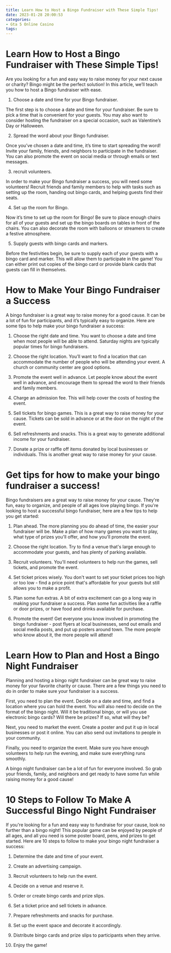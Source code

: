 ```yaml
---
title: Learn How to Host a Bingo Fundraiser with These Simple Tips!
date: 2023-01-28 20:00:53
categories:
- Gta 5 Online Casino
tags:
---
```



#  Learn How to Host a Bingo Fundraiser with These Simple Tips!

Are you looking for a fun and easy way to raise money for your next cause or charity? Bingo might be the perfect solution! In this article, we’ll teach you how to host a Bingo fundraiser with ease.

1. Choose a date and time for your Bingo fundraiser.

The first step is to choose a date and time for your fundraiser. Be sure to pick a time that is convenient for your guests. You may also want to consider hosting the fundraiser on a special occasion, such as Valentine’s Day or Halloween.

2. Spread the word about your Bingo fundraiser.

Once you’ve chosen a date and time, it’s time to start spreading the word! Invite your family, friends, and neighbors to participate in the fundraiser. You can also promote the event on social media or through emails or text messages.

3. recruit volunteers.

In order to make your Bingo fundraiser a success, you will need some volunteers! Recruit friends and family members to help with tasks such as setting up the room, handing out bingo cards, and helping guests find their seats.

4. Set up the room for Bingo.

Now it’s time to set up the room for Bingo! Be sure to place enough chairs for all of your guests and set up the bingo boards on tables in front of the chairs. You can also decorate the room with balloons or streamers to create a festive atmosphere.

5. Supply guests with bingo cards and markers.

Before the festivities begin, be sure to supply each of your guests with a bingo card and marker. This will allow them to participate in the game! You can either print out copies of the bingo card or provide blank cards that guests can fill in themselves.

#  How to Make Your Bingo Fundraiser a Success 

A bingo fundraiser is a great way to raise money for a good cause. It can be a lot of fun for participants, and it’s typically easy to organize. Here are some tips to help make your bingo fundraiser a success:

1. Choose the right date and time. You want to choose a date and time when most people will be able to attend. Saturday nights are typically popular times for bingo fundraisers.

2. Choose the right location. You’ll want to find a location that can accommodate the number of people who will be attending your event. A church or community center are good options.

3. Promote the event well in advance. Let people know about the event well in advance, and encourage them to spread the word to their friends and family members.

4. Charge an admission fee. This will help cover the costs of hosting the event.

5. Sell tickets for bingo games. This is a great way to raise money for your cause. Tickets can be sold in advance or at the door on the night of the event.

6. Sell refreshments and snacks. This is a great way to generate additional income for your fundraiser.

7. Donate a prize or raffle off items donated by local businesses or individuals. This is another great way to raise money for your cause.

#  Get tips for how to make your bingo fundraiser a success! 

Bingo fundraisers are a great way to raise money for your cause. They're fun, easy to organize, and people of all ages love playing bingo. If you're looking to host a successful bingo fundraiser, here are a few tips to help you get started:

1. Plan ahead. The more planning you do ahead of time, the easier your fundraiser will be. Make a plan of how many games you want to play, what type of prizes you'll offer, and how you'll promote the event.

2. Choose the right location. Try to find a venue that's large enough to accommodate your guests, and has plenty of parking available.

3. Recruit volunteers. You'll need volunteers to help run the games, sell tickets, and promote the event.

4. Set ticket prices wisely. You don't want to set your ticket prices too high or too low - find a price point that's affordable for your guests but still allows you to make a profit.

5. Plan some fun extras. A bit of extra excitement can go a long way in making your fundraiser a success. Plan some fun activities like a raffle or door prizes, or have food and drinks available for purchase.

6. Promote the event! Get everyone you know involved in promoting the bingo fundraiser - post flyers at local businesses, send out emails and social media posts, and put up posters around town. The more people who know about it, the more people will attend!

#  Learn How to Plan and Host a Bingo Night Fundraiser 

Planning and hosting a bingo night fundraiser can be great way to raise money for your favorite charity or cause. There are a few things you need to do in order to make sure your fundraiser is a success. 

First, you need to plan the event. Decide on a date and time, and find a location where you can hold the event. You will also need to decide on the format of the bingo night. Will it be traditional bingo, or will you use electronic bingo cards? Will there be prizes? If so, what will they be?

Next, you need to market the event. Create a poster and put it up in local businesses or post it online. You can also send out invitations to people in your community.

Finally, you need to organize the event. Make sure you have enough volunteers to help run the evening, and make sure everything runs smoothly.

A bingo night fundraiser can be a lot of fun for everyone involved. So grab your friends, family, and neighbors and get ready to have some fun while raising money for a good cause!

#  10 Steps to Follow To Make A Successful Bingo Night Fundraiser

If you're looking for a fun and easy way to fundraise for your cause, look no further than a bingo night! This popular game can be enjoyed by people of all ages, and all you need is some poster board, pens, and prizes to get started. Here are 10 steps to follow to make your bingo night fundraiser a success:

1. Determine the date and time of your event.

2. Create an advertising campaign.

3. Recruit volunteers to help run the event.

4. Decide on a venue and reserve it.

5. Order or create bingo cards and prize slips.

6. Set a ticket price and sell tickets in advance.

7. Prepare refreshments and snacks for purchase.
8. Set up the event space and decorate it accordingly. 
9. Distribute bingo cards and prize slips to participants when they arrive. 
10. Enjoy the game!